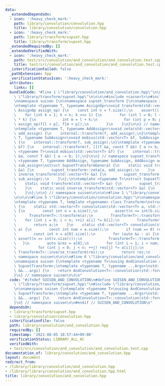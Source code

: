 ```yaml
---
data:
  _extendedDependsOn:
  - icon: ':heavy_check_mark:'
    path: library/convolution/convolution.hpp
    title: library/convolution/convolution.hpp
  - icon: ':heavy_check_mark:'
    path: library/transform/supset.hpp
    title: library/transform/supset.hpp
  _extendedRequiredBy: []
  _extendedVerifiedWith:
  - icon: ':heavy_check_mark:'
    path: test/src/convolution/and_convolution/and_convolution.test.cpp
    title: test/src/convolution/and_convolution/and_convolution.test.cpp
  _isVerificationFailed: false
  _pathExtension: hpp
  _verificationStatusIcon: ':heavy_check_mark:'
  attributes:
    links: []
  bundledCode: "#line 1 \"library/convolution/and_convolution.hpp\"\n\n\n\n#line 1\
    \ \"library/transform/supset.hpp\"\n\n\n\n#include <cassert>\n#include <vector>\n\
    \nnamespace suisen {\n\nnamespace supset_transform {\n\nnamespace internal {\n\
    \ntemplate <typename T, typename AssignOp>\nvoid transform(std::vector<T> &f,\
    \ AssignOp assign_op) {\n    const int n = f.size();\n    assert((-n & n) == n);\n\
    \    for (int k = 1; k < n; k <<= 1) {\n        for (int l = 0; l < n; l += 2\
    \ * k) {\n            int m = l + k;\n            for (int p = 0; p < k; ++p)\
    \ assign_op(f[l + p], f[m + p]);\n        }\n    }\n}\n\n} // namespace internal\n\
    \ntemplate <typename T, typename AddAssign>\nvoid zeta(std::vector<T> &f, AddAssign\
    \ add_assign) {\n    internal::transform(f, add_assign);\n}\ntemplate <typename\
    \ T, typename SubAssign>\nvoid mobius(std::vector<T> &f, SubAssign sub_assign)\
    \ {\n    internal::transform(f, sub_assign);\n}\ntemplate <typename T>\nvoid zeta(std::vector<T>\
    \ &f) {\n    internal::transform(f, [](T &a, const T &b) { a += b; });\n}\ntemplate\
    \ <typename T>\nvoid mobius(std::vector<T> &f) {\n    internal::transform(f, [](T\
    \ &a, const T &b) { a -= b; });\n}\n\n} // namespace supset_transform\n\ntemplate\
    \ <typename T, typename AddAssign, typename SubAssign, AddAssign add_assign, SubAssign\
    \ sub_assign>\nstruct SupsetTransformGeneral {\n    static void transform(std::vector<T>\
    \ &a) {\n        supset_transform::zeta(a, add_assign);\n    }\n    static void\
    \ inverse_transform(std::vector<T> &a) {\n        supset_transform::mobius(a,\
    \ sub_assign);\n    }\n};\n\ntemplate <typename T>\nstruct SupsetTransform {\n\
    \    static void transform(std::vector<T> &a) {\n        supset_transform::zeta(a);\n\
    \    }\n    static void inverse_transform(std::vector<T> &a) {\n        supset_transform::mobius(a);\n\
    \    }\n};\n\n} // namespace suisen\n\n\n\n#line 1 \"library/convolution/convolution.hpp\"\
    \n\n\n\n#line 5 \"library/convolution/convolution.hpp\"\n\nnamespace suisen {\n\
    \ntemplate <typename T, template <typename> class Transform>\nstruct Convolution\
    \ {\n    static std::vector<T> convolution(std::vector<T> a, std::vector<T> b)\
    \ {\n        const int n = a.size();\n        assert(n == int(b.size()));\n  \
    \      Transform<T>::transform(a);\n        Transform<T>::transform(b);\n    \
    \    for (int i = 0; i < n; ++i) a[i] *= b[i];\n        Transform<T>::inverse_transform(a);\n\
    \        return a;\n    }\n    static std::vector<T> convolution(std::vector<std::vector<T>>\
    \ a) {\n        const int num = a.size();\n        if (num == 0) return {};\n\
    \        const int n = a[0].size();\n        for (auto &v : a) {\n           \
    \ assert(n == int(v.size()));\n            Transform<T>::transform(v);\n     \
    \   }\n        auto &res = a[0];\n        for (int i = 1; i < num; ++i) {\n  \
    \          for (int j = 0; j < n; ++j) res[j] *= a[i][j];\n        }\n       \
    \ Transform<T>::inverse_transform(res);\n        return res;\n    }\n};\n\n} //\
    \ namespace suisen\n\n\n\n#line 6 \"library/convolution/and_convolution.hpp\"\n\
    \nnamespace suisen {\ntemplate <typename T>\nusing AndConvolution = Convolution<T,\
    \ SupsetTransform>;\ntemplate <typename T, typename ...Args>\nstd::vector<T> and_convolution(Args\
    \ &&...args) {\n    return AndConvolution<T>::convolution(std::forward<Args>(args)...);\n\
    }\n} // namespace suisen\n\n\n"
  code: "#ifndef SUISEN_AND_CONVOLUTION\n#define SUISEN_AND_CONVOLUTION\n\n#include\
    \ \"library/transform/supset.hpp\"\n#include \"library/convolution/convolution.hpp\"\
    \n\nnamespace suisen {\ntemplate <typename T>\nusing AndConvolution = Convolution<T,\
    \ SupsetTransform>;\ntemplate <typename T, typename ...Args>\nstd::vector<T> and_convolution(Args\
    \ &&...args) {\n    return AndConvolution<T>::convolution(std::forward<Args>(args)...);\n\
    }\n} // namespace suisen\n\n#endif // SUISEN_AND_CONVOLUTION\n"
  dependsOn:
  - library/transform/supset.hpp
  - library/convolution/convolution.hpp
  isVerificationFile: false
  path: library/convolution/and_convolution.hpp
  requiredBy: []
  timestamp: '2021-08-05 18:57:44+09:00'
  verificationStatus: LIBRARY_ALL_AC
  verifiedWith:
  - test/src/convolution/and_convolution/and_convolution.test.cpp
documentation_of: library/convolution/and_convolution.hpp
layout: document
redirect_from:
- /library/library/convolution/and_convolution.hpp
- /library/library/convolution/and_convolution.hpp.html
title: library/convolution/and_convolution.hpp
---
```


